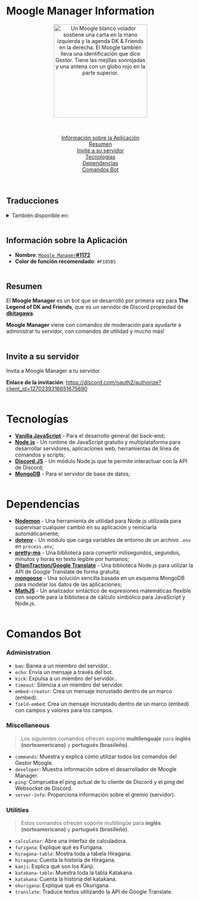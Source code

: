 # Moogle Manager Information

<p align=center>
<img src="https://i.imgur.com/zhNQNG8.png" width="250px" alt="Un Moogle blanco volador sostiene una carta en la mano izquierda y la agenda DK & Friends en la derecha. El Moogle también lleva una identificación que dice Gestor. Tiene las mejillas sonrojadas y una antena con un globo rojo en la parte superior." loading="lazy" />
</p>
<br />

<center>

[Información sobre la Aplicación](#información-sobre-la-aplicación)<br />
[Resumen](#resumen)<br />
[Invite a su servidor](#invite-a-su-servidor)<br />
[Tecnologías](#tecnologías)<br />
[Dependencias](#dependencias)<br />
[Comandos Bot](#comandos-bot)<br />
<br /><br />

</center>

Traducciones
---
<details>
<summary>También disponible en:</summary>

- [Inglés](./README.md)
- [Español](./README-es.md)
- [Portugués](./README-pt-br.md)
- [Japonés](./README-jp.md)
</details>
<br />

## Información sobre la Aplicación
- **Nombre**: [`Moogle Manager`**#1172**](https://discord.com/users/1221986587399815198/)
- **Color de función recomendado**: `#F185B5`
<br /><br />

## Resumen
El **Moogle Manager** es un bot que se desarrolló por primera vez para **The Legend of DK and Friends**, que es un servidor de Discord propiedad de **[dkitagawa](https://discord.com/users/737103505663328356/)**.

**Moogle Manager** viene con comandos de moderación para ayudarte a administrar tu servidor, con comandos de utilidad y mucho más!
<br /><br />

## Invite a su servidor
Invita a Moogle Manager a tu servidor

**Enlace de la invitación**: https://discord.com/oauth2/authorize?client_id=1270239316651675690
<br /><br />

# Tecnologías
- [**Vanilla JavaScript**](https://developer.mozilla.org/en-US/docs/Web/JavaScript) - Para el desarrollo general del back-end;
- [**Node.js**]() - Un runtime de JavaScript gratuito y multiplataforma para desarrollar servidores, aplicaciones web, herramientas de línea de comandos y scripts;
- [**Discord.JS**](https://discord.js.org/) - Un módulo Node.js que te permite interactuar con la API de Discord;
- [**MongoDB**](https://www.mongodb.com/company/what-is-mongodb) - Para el servidor de base de datos;
<br /><br />

# Dependencias
- [**Nodemon**](https://nodemon.io/) - Una herramienta de utilidad para Node.js utilizada para supervisar cualquier cambio en su aplicación y reiniciarla automáticamente;
- [**dotenv**](https://www.npmjs.com/package/dotenv) - Un módulo que carga variables de entorno de un archivo `.env` en `process.env`;
- [**pretty-ms**](https://www.npmjs.com/package/pretty-ms) - Una biblioteca para convertir milisegundos, segundos, minutos y horas en texto legible por humanos;
- [**@IamTraction/Google Translate**](https://www.npmjs.com/package/@iamtraction/google-translate) - Una biblioteca Node.js para utilizar la API de Google Translate de forma gratuita;
- [**mongoose**](https://mongoosejs.com/) - Una solución sencilla basada en un esquema MongoDB para modelar los datos de las aplicaciones;
- [**MathJS**](https://mathjs.org/) - Un analizador sintáctico de expresiones matemáticas flexible con soporte para la biblioteca de cálculo simbólico para JavaScript y Node.js.
<br /><br />

# Comandos Bot

### Administration
- `ban`: Banea a un miembro del servidor.
- `echo`: Envía un mensaje a través del bot.
- `kick`: Expulsa a un miembro del servidor..
- `timeout`: Silencia a un miembro del servidor.
- `embed-creator`: Crea un mensaje incrustado dentro de un marco (embed).
- `field-embed`: Crea un mensaje incrustado dentro de un marco (embed) con campos y valores para los campos.

### Miscellaneous
> Los siguientes comandos ofrecen soporte **multilenguaje** para **inglés (norteamericano)** y **portugués (brasileño)**.
- `commands`: Muestra y explica cómo utilizar todos los comandos del Gestor Moogle.
- `developer`: Muestra información sobre el desarrollador de Moogle Manager.
- `ping`: Comprueba el ping actual de tu cliente de Discord y el ping del Websocket de Discord.
- `server-info`: Proporciona información sobre el gremio (servidor).

### Utilities
> Estos comandos ofrecen soporte multilingüe para **inglés (norteamericano)** y **portugués (brasileño)**.
- `calculator`: Abre una interfaz de calculadora.
- `furigana`: Explique qué es Furigana.
- `hiragana-table`: Mostra toda a tabela Hiragana.
- `hiragana`: Cuenta la historia de Hiragana.
- `kanji`: Explica qué son los Kanji.
- `katakana-table`: Muestra toda la tabla Katakana.
- `katakana`: Cuenta la historia del katakana.
- `okurigana`: Explique qué es Okurigana.
- `translate`: Traduce textos utilizando la API de Google Translate.
